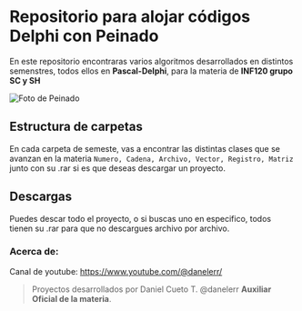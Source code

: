 # Repositorio para alojar códigos Delphi con Peinado
En este repositorio encontraras varios algoritmos desarrollados en distintos semenstres, todos ellos en **Pascal-Delphi**, para la materia de **INF120 grupo SC y SH**

![Foto de Peinado](https://encrypted-tbn0.gstatic.com/images?q=tbn:ANd9GcTk5D1t-nTCCYC9c9Ysa_CVOtv4MeQTqkHNUCtqXMK0hw&s)
## Estructura de carpetas

En cada carpeta de semeste, vas a encontrar las distintas clases que se avanzan en la materia `Numero, Cadena, Archivo, Vector, Registro, Matriz` junto con su .rar si es que deseas descargar un proyecto.

## Descargas

Puedes descar todo el proyecto, o si buscas uno en especifico, todos tienen su .rar para que no descargues archivo por archivo.

### Acerca de:
Canal de youtube: https://www.youtube.com/@danelerr/
>Proyectos desarrollados por Daniel Cueto T. @danelerr 
> **Auxiliar Oficial de la materia**.
